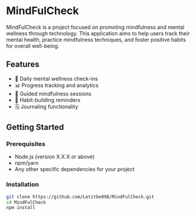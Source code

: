 # MindFulCheck

MindFulCheck is a project focused on promoting mindfulness and mental wellness through technology. This application aims to help users track their mental health, practice mindfulness techniques, and foster positive habits for overall well-being.

## Features

- 📝 Daily mental wellness check-ins
- 📊 Progress tracking and analytics
- 🧘 Guided mindfulness sessions
- 📅 Habit-building reminders
- 🗒️ Journaling functionality

## Getting Started

### Prerequisites

- Node.js (version X.X.X or above)
- npm/yarn
- Any other specific dependencies for your project

### Installation

```bash
git clone https://github.com/Letitbe098/MindFulCheck.git
cd MindFulCheck
npm install
